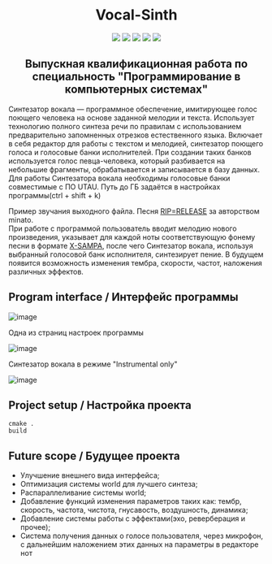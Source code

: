 <h1 align="center">Vocal-Sinth</h1> 

<p align="center">
<img src="https://img.shields.io/badge/Developed%20by-Aleksey%20Bubnov-green.svg" >
<img src="https://img.shields.io/badge/C%2B%2B-2020-green.svg" >
<img src="https://img.shields.io/badge/Qt-5.15.2-green.svg" >
<img src="https://badges.frapsoft.com/os/v1/open-source.svg?v=103.svg" >
<img src="https://img.shields.io/github/stars/PorisulkiP/Vocal-Sinth.svg?style=flat">
</p>

<h2 align="center"> 
Выпускная квалификационная работа по специальность 
"Программирование в компьютерных системах" 
</h2>

<p>
Синтезатор вокала — программное обеспечение, имитирующее голос поющего человека на основе заданной мелодии и текста. Использует технологию полного синтеза речи по правилам с использованием предварительно запомненных отрезков естественного языка. Включает в себя редактор для работы с текстом и мелодией, синтезатор поющего голоса и голосовые банки исполнителей. При создании таких банков используется голос певца-человека, который разбивается на небольшие фрагменты, обрабатывается и записывается в базу данных.
Для работы Синтезатора вокала необходимы голосовые банки совместимые с ПО UTAU. Путь до ГБ задаётся в настройках программы(ctrl + shift + k)
</p>

Пример звучания выходного файла. Песня 
[RIP=RELEASE](https://user-images.githubusercontent.com/48221009/179393368-46abdb1f-4692-407b-b9b7-43380da3993c.mp4)
за авторством minato.
<br>
При работе с программой пользователь вводит мелодию нового произведения, указывает для каждой ноты соответствующую фонему песни в формате 
[X-SAMPA](https://wikipedia.org/wiki/X-SAMPA), после чего Синтезатор вокала, используя выбранный голосовой банк исполнителя, синтезирует пение. В будущем появится возможность изменения тембра, скорости, частот, наложения различных эффектов.

<h2> Program interface / Интерфейс программы </h2>

![image](https://user-images.githubusercontent.com/48221009/179405775-6b77bb0a-1aa3-46b8-8998-f27b297dc553.png)
<p>Одна из страниц настроек программы</p>

![image](https://user-images.githubusercontent.com/48221009/179405786-f4a49f31-25b7-4e8f-838f-f049d6e291a6.png)
<p>Синтезатор вокала в режиме "Instrumental only"</p>

![image](https://user-images.githubusercontent.com/48221009/179405896-24578f96-4e9b-49fb-8cb5-62809f63c361.png)

<h2> Project setup / Настройка проекта  </h2>

```
cmake .
build
```

<h2> Future scope / Будущее проекта </h2>

- Улучшение внешнего вида интерфейса;
- Оптимизация системы world для лучшего синтеза;
- Распараллеливание системы world;
- Добавление функций изменения параметров таких как: тембр, скорость, частота, чистота, гнусавость, воздушность, динамика;
- Добавление системы работы с эффектами(эхо, реверберация и прочее);
- Система получения данных о голосе пользователя, через микрофон, с дальнейшим наложением этих данных на параметры в редакторе нот
